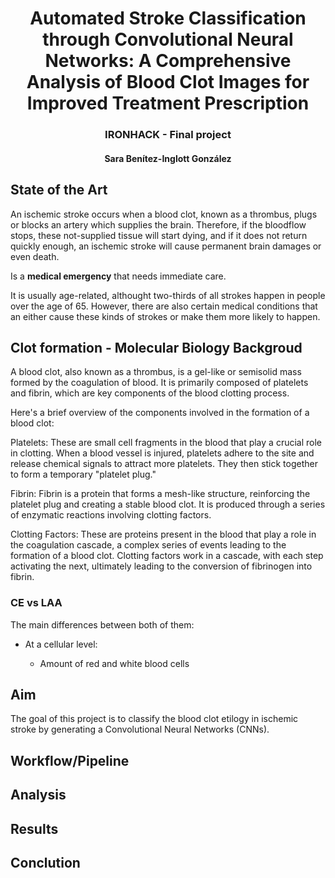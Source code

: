 <h1 style="text-align: center;"> Automated Stroke Classification through Convolutional Neural Networks: A Comprehensive Analysis of Blood Clot Images for Improved Treatment Prescription  </h1>
<h3 style="text-align: center;"> IRONHACK - Final project </h3>
<h4 style="text-align: center;"> Sara Benítez-Inglott González </h4>

<p align="center">

## State of the Art

An ischemic stroke occurs when a blood clot, known as a thrombus, plugs or blocks an artery which supplies the brain. Therefore, if the bloodflow stops, these not-supplied tissue will start dying, and if it does not return quickly enough, an ischemic stroke will cause permanent brain damages or even death. 

Is a **medical emergency** that needs immediate care. 

It is usually age-related, althought two-thirds of all strokes happen in people over the age of 65. However, there are also certain medical conditions that an either cause these kinds of strokes or make them more likely to happen. 


## Clot formation - Molecular Biology Backgroud

A blood clot, also known as a thrombus, is a gel-like or semisolid mass formed by the coagulation of blood. It is primarily composed of platelets and fibrin, which are key components of the blood clotting process.

Here's a brief overview of the components involved in the formation of a blood clot:

Platelets: These are small cell fragments in the blood that play a crucial role in clotting. When a blood vessel is injured, platelets adhere to the site and release chemical signals to attract more platelets. They then stick together to form a temporary "platelet plug."

Fibrin: Fibrin is a protein that forms a mesh-like structure, reinforcing the platelet plug and creating a stable blood clot. It is produced through a series of enzymatic reactions involving clotting factors.

Clotting Factors: These are proteins present in the blood that play a role in the coagulation cascade, a complex series of events leading to the formation of a blood clot. Clotting factors work in a cascade, with each step activating the next, ultimately leading to the conversion of fibrinogen into fibrin.

### CE vs LAA

The main differences between both of them:

- At a cellular level: 

    - Amount of red and white blood cells

## Aim 
The goal of this project is to classify the blood clot etilogy in ischemic stroke by generating a Convolutional Neural Networks (CNNs).

## Workflow/Pipeline


## Analysis


## Results 


## Conclution




</p>